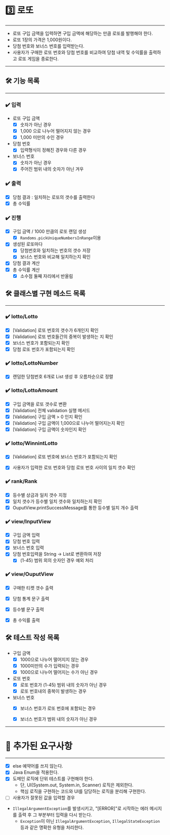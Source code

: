 # 3️⃣ 로또

----
- 로또 구입 금액을 입력하면 구입 금액에 해당하는 만큼 로또를 발행해야 한다.
- 로또 1장의 가격은 1,000원이다.
- 당첨 번호와 보너스 번호를 입력받는다.
- 사용자가 구매한 로또 번호와 당첨 번호를 비교하여 당첨 내역 및 수익률을 출력하고 로또 게임을 종료한다.

----
## ️🛠️ 기능 목록

-----
### ✔️️ 입력
- 로또 구입 금액 
    - [x] 숫자가 아닌 경우
    - [x] 1,000 으로 나누어 떨어지지 않는 경우
    - [x] 1,000 미만의 수인 경우
- 당첨 번호
    - [x] 입력형식이 정해진 경우와 다른 경우
- 보너스 번호
    - [x] 숫자가 아닌 경우
    - [x] 주어진 범위 내의 숫자가 아닌 겨우
  
### ✔️️ 출력
- [x] 당첨 결과 : 일치하는 로또의 갯수를 출력한다 
- [x] 총 수익률 

### ✔️️ 진행
- [x] 구입 금액 / 1000 만큼의 로또 랜덤 생성
  - [x] ```Randoms.pickUniqueNumbersInRange```이용
- [x] 생성된 로또마다
  - [x] 당첨번호와 일치하는 번호의 갯수 저장
  - [x] 보너스 번호와 비교해 일치하는지 확인
- [x] 당첨 결과 계산
- [x] 총 수익률 계산
  - [x] 소수점 둘째 자리에서 반올림
  
## 🛠️ 클래스별 구현 메소드 목록

____
### ✔️ lotto/Lotto
- [x] [Validation] 로또 번호의 갯수가 6개인지 확인
- [x] [Validation] 로또 번호들간의 중복이 발생하는 지 확인
- [x] 보너스 번호가 포함되는지 확인
- [x] 당첨 로또 번호가 포함되는지 확인

### ✔️ lotto/LottoNumber
- [x] 랜덤한 당첨번호 6개로 List<Integer> 생성 후 오름차순으로 정렬

### ✔️ lotto/LottoAmount
- [x] 구입 금액을 로또 갯수로 변환
- [x] [Validation] 전체 validation 실행 메서드
- [x] [Validation] 구입 금액 > 0 인지 확인
- [x] [Validation] 구입 금액이 1,000으로 나누어 떨어지는지 확인
- [x] [Validation] 구입 금액이 숫자인지 확인

### ✔️ lotto/WinnintLotto
- [x] [Validation] 로또 번호에 보너스 번호가 포함되는지 확인
- [x] 사용자가 입력한 로또 번호와 당첨 로또 번호 사이의 일치 갯수 확인


### ✔️ rank/Rank
- [x] 등수별 상금과 일치 갯수 지정
- [x] 일치 갯수가 등수별 일치 갯수와 일치하는지 확인
- [x] OuputView.printSuccessMessage를 통한 등수별 일치 개수 출력

### ✔️ view/InputView
- [x] 구입 금액 입력
- [x] 당첨 번호 입력
- [x] 보너스 번호 입력
- [x] 당첨 번호입력을 String -> List<Integer>로 변환하여 저장
  - [x] (1-45) 범위 외의 숫자인 경우 예외 처리

### ✔️ view/OuputView
- [x] 구매한 티켓 갯수 출력
- [x] 당첨 통계 문구 출력
- [x] 등수별 문구 출력
- [x] 총 수익률 출력


##  🛠️ 테스트 작성 목록
- 구입 금액
  - [x] 1000으로 나누어 떨어지지 않는 경우
  - [x] 1000미만의 수가 입력되는 경우
  - [x] 1000으로 나누어 떨어지는 수가 아닌 경우
- 로또 번호
  - [x] 로또 번호가 (1-45) 범위 내의 숫자가 아닌 경우
  - [x] 로또 번호내의 중복이 발생하는 경우
- 보너스 번호
  - [x] 보너스 번호가 로또 번호에 포함되는 경우
  - [x] 보너스 번호가 범위 내의 숫자가 아닌 경우



----


# 🚨 추가된 요구사항

----
- [x] else 예약어를 쓰지 않는다.
- [x] Java Enum을 적용한다.
- [x] 도메인 로직에 단위 테스트를 구현해야 한다. 
  - 단, UI(System.out, System.in, Scanner) 로직은 제외한다.
  - 핵심 로직을 구현하는 코드와 UI를 담당하는 로직을 분리해 구현한다.
- [ ] 사용자가 잘못된 값을 입력할 경우 
- ```IllegalArgumentException```를 발생시키고, "[ERROR]"로 시작하는 에러 메시지를 출력 후 그 부분부터 입력을 다시 받는다.
  - ```Exception```이 아닌 ```IllegalArgumentException```, ```IllegalStateException``` 등과 같은 명확한 유형을 처리한다.


